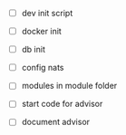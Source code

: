 - [ ] dev init script
- [ ] docker init
- [ ] db init
- [ ] config nats
- [ ] modules in module folder
- [ ] start code for advisor
- [ ] document advisor

